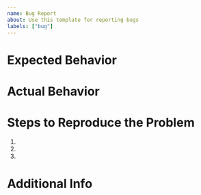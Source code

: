```yaml
---
name: Bug Report
about: Use this template for reporting bugs
labels: ["bug"]
---
```


# Expected Behavior

<!-- Write out what the site or code should be doing here. -->

# Actual Behavior

<!-- Write out what the site or code is doing here that is not expected. -->

# Steps to Reproduce the Problem

1. 
1. 
1. 

# Additional Info

<!-- Optional. If there's any additional information that you have, mention it here. -->
<!-- You can attach screenshots too by pasting them in the window. -->